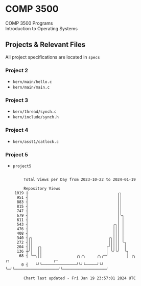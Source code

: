# COMP 3500
COMP 3500 Programs  
Introduction to Operating Systems  
## Projects & Relevant Files
All project specifications are located in `specs`
### Project 2
- `kern/main/hello.c`
- `kern/main/main.c`
### Project 3
- `kern/thread/synch.c`
- `kern/include/synch.h`
### Project 4
- `kern/asst1/catlock.c`
### Project 5
- `project5`

```

        Total Views per Day from 2023-10-22 to 2024-01-19

        Repository Views
    1019 ┼                                       ╭╮
     951 ┤                                       ││
     883 ┤                                       ││
     815 ┤                                       ││
     747 ┤                                       ││
     679 ┤                                       │╰╮
     611 ┤                                       │ │
     543 ┤                                     ╭╮│ │
     476 ┤                                     │││ │
     408 ┤                                     │││ │
     340 ┤╭╮                                 ╭╮│││ │
     272 ┤││                                 │││││ ╰╮
     204 ┤││  ╭╮                            ╭╯││││  │
     136 ┼╯│  ││                            │ ╰╯╰╯  ╰╮
      68 ┤ ╰─╮││               ╭╮╭╮     ╭╮╭─╯        │ ╭╮                   ╭╮                   ╭─
       0 ┤   ╰╯╰───────────────╯╰╯╰─────╯╰╯          ╰─╯╰───────────────────╯╰───────────────────╯

        Chart last updated - Fri Jan 19 23:57:01 2024 UTC
        
```
